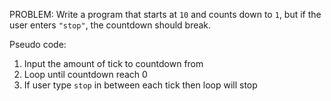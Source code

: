 PROBLEM: Write a program that starts at `10` and counts down to `1`, but if the user enters `"stop"`, the countdown should break.  

Pseudo code:
1. Input the amount of tick to countdown from
2. Loop until countdown reach 0
3. If user type `stop` in between each tick then loop will stop